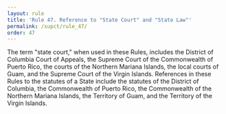 ```yaml
---
layout: rule
title: 'Rule 47. Reference to "State Court" and "State Law"'
permalink: /supct/rule_47/
order: 47
---
```


The term "state court," when used in these Rules, includes the District of Columbia Court of Appeals, the Supreme Court of the Commonwealth of Puerto Rico, the courts of the Northern Mariana Islands, the local courts of Guam, and the Supreme Court of the Virgin Islands. References in these Rules to the statutes of a State include the statutes of the District of Columbia, the Commonwealth of Puerto Rico, the Commonwealth of the Northern Mariana Islands, the Territory of Guam, and the Territory of the Virgin Islands.

